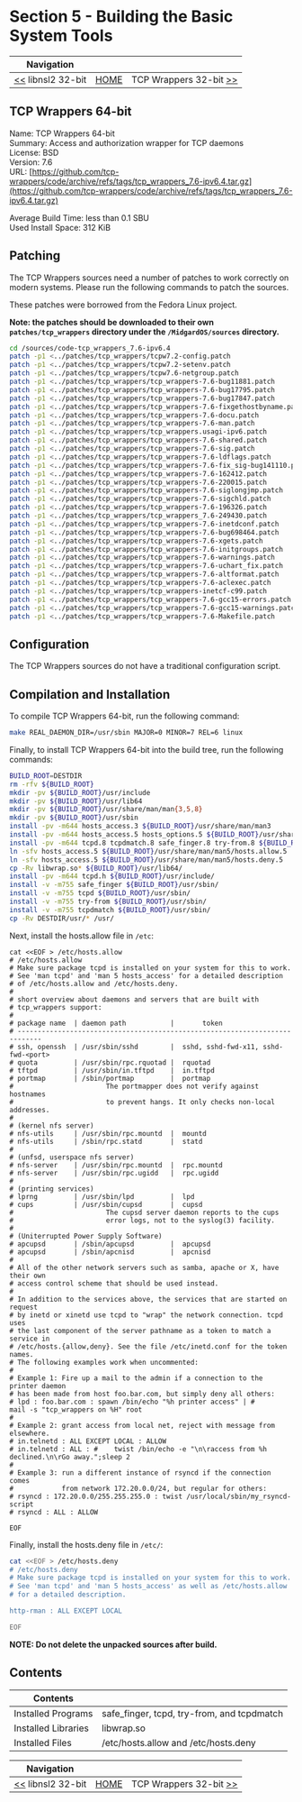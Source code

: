 # Section 5 - Building the Basic System Tools

| Navigation |||
| --- | --- | ---: |
| [<<](./libnsl232bit.md) libnsl2 32-bit | [HOME](../README.md) | TCP Wrappers 32-bit [>>](./tcp_wrappers32bit.md) |

## TCP Wrappers 64-bit

Name: TCP Wrappers 64-bit<br />
Summary: Access and authorization wrapper for TCP daemons<br />
License: BSD<br />
Version: 7.6<br />
URL: [https://github.com/tcp-wrappers/code/archive/refs/tags/tcp_wrappers_7.6-ipv6.4.tar.gz](https://github.com/tcp-wrappers/code/archive/refs/tags/tcp_wrappers_7.6-ipv6.4.tar.gz)<br />

Average Build Time: less than 0.1 SBU<br />
Used Install Space: 312 KiB<br />

## Patching

The TCP Wrappers sources need a number of patches to work correctly on modern systems. Please run the following commands to patch the sources.

These patches were borrowed from the Fedora Linux project.

**Note: the patches should be downloaded to their own `patches/tcp_wrappers` directory under the `/MidgardOS/sources` directory.**

```bash
cd /sources/code-tcp_wrappers_7.6-ipv6.4
patch -p1 <../patches/tcp_wrappers/tcpw7.2-config.patch
patch -p1 <../patches/tcp_wrappers/tcpw7.2-setenv.patch
patch -p1 <../patches/tcp_wrappers/tcpw7.6-netgroup.patch
patch -p1 <../patches/tcp_wrappers/tcp_wrappers-7.6-bug11881.patch
patch -p1 <../patches/tcp_wrappers/tcp_wrappers-7.6-bug17795.patch
patch -p1 <../patches/tcp_wrappers/tcp_wrappers-7.6-bug17847.patch
patch -p1 <../patches/tcp_wrappers/tcp_wrappers-7.6-fixgethostbyname.patch
patch -p1 <../patches/tcp_wrappers/tcp_wrappers-7.6-docu.patch
patch -p1 <../patches/tcp_wrappers/tcp_wrappers-7.6-man.patch
patch -p1 <../patches/tcp_wrappers/tcp_wrappers.usagi-ipv6.patch
patch -p1 <../patches/tcp_wrappers/tcp_wrappers-7.6-shared.patch
patch -p1 <../patches/tcp_wrappers/tcp_wrappers-7.6-sig.patch
patch -p1 <../patches/tcp_wrappers/tcp_wrappers-7.6-ldflags.patch
patch -p1 <../patches/tcp_wrappers/tcp_wrappers-7.6-fix_sig-bug141110.patch
patch -p1 <../patches/tcp_wrappers/tcp_wrappers-7.6-162412.patch
patch -p1 <../patches/tcp_wrappers/tcp_wrappers-7.6-220015.patch
patch -p1 <../patches/tcp_wrappers/tcp_wrappers-7.6-siglongjmp.patch
patch -p1 <../patches/tcp_wrappers/tcp_wrappers-7.6-sigchld.patch
patch -p1 <../patches/tcp_wrappers/tcp_wrappers-7.6-196326.patch
patch -p1 <../patches/tcp_wrappers/tcp_wrappers_7.6-249430.patch
patch -p1 <../patches/tcp_wrappers/tcp_wrappers-7.6-inetdconf.patch
patch -p1 <../patches/tcp_wrappers/tcp_wrappers-7.6-bug698464.patch
patch -p1 <../patches/tcp_wrappers/tcp_wrappers-7.6-xgets.patch
patch -p1 <../patches/tcp_wrappers/tcp_wrappers-7.6-initgroups.patch
patch -p1 <../patches/tcp_wrappers/tcp_wrappers-7.6-warnings.patch
patch -p1 <../patches/tcp_wrappers/tcp_wrappers-7.6-uchart_fix.patch
patch -p1 <../patches/tcp_wrappers/tcp_wrappers-7.6-altformat.patch
patch -p1 <../patches/tcp_wrappers/tcp_wrappers-7.6-aclexec.patch
patch -p1 <../patches/tcp_wrappers/tcp_wrappers-inetcf-c99.patch
patch -p1 <../patches/tcp_wrappers/tcp_wrappers-7.6-gcc15-errors.patch
patch -p1 <../patches/tcp_wrappers/tcp_wrappers-7.6-gcc15-warnings.patch
patch -p1 <../patches/tcp_wrappers/tcp_wrappers-7.6-Makefile.patch
```

## Configuration

The TCP Wrappers sources do not have a traditional configuration script.

## Compilation and Installation

To compile TCP Wrappers 64-bit, run the following command:

```bash
make REAL_DAEMON_DIR=/usr/sbin MAJOR=0 MINOR=7 REL=6 linux
```

Finally, to install TCP Wrappers 64-bit into the build tree, run the following commands:

```bash
BUILD_ROOT=DESTDIR
rm -rfv ${BUILD_ROOT}
mkdir -pv ${BUILD_ROOT}/usr/include
mkdir -pv ${BUILD_ROOT}/usr/lib64
mkdir -pv ${BUILD_ROOT}/usr/share/man/man{3,5,8}
mkdir -pv ${BUILD_ROOT}/usr/sbin
install -pv -m644 hosts_access.3 ${BUILD_ROOT}/usr/share/man/man3
install -pv -m644 hosts_access.5 hosts_options.5 ${BUILD_ROOT}/usr/share/man/man5
install -pv -m644 tcpd.8 tcpdmatch.8 safe_finger.8 try-from.8 ${BUILD_ROOT}/usr/share/man/man8
ln -sfv hosts_access.5 ${BUILD_ROOT}/usr/share/man/man5/hosts.allow.5
ln -sfv hosts_access.5 ${BUILD_ROOT}/usr/share/man/man5/hosts.deny.5
cp -Rv libwrap.so* ${BUILD_ROOT}/usr/lib64/
install -pv -m644 tcpd.h ${BUILD_ROOT}/usr/include/
install -v -m755 safe_finger ${BUILD_ROOT}/usr/sbin/
install -v -m755 tcpd ${BUILD_ROOT}/usr/sbin/
install -v -m755 try-from ${BUILD_ROOT}/usr/sbin/
install -v -m755 tcpdmatch ${BUILD_ROOT}/usr/sbin/
cp -Rv DESTDIR/usr/* /usr/
```

Next, install the hosts.allow file in `/etc`:

```bash:
cat <<EOF > /etc/hosts.allow
# /etc/hosts.allow
# Make sure package tcpd is installed on your system for this to work.
# See 'man tcpd' and 'man 5 hosts_access' for a detailed description
# of /etc/hosts.allow and /etc/hosts.deny.
#
# short overview about daemons and servers that are built with
# tcp_wrappers support:
# 
# package name  | daemon path           |       token
# ----------------------------------------------------------------------------
# ssh, openssh  | /usr/sbin/sshd        |  sshd, sshd-fwd-x11, sshd-fwd-<port>
# quota         | /usr/sbin/rpc.rquotad |  rquotad
# tftpd         | /usr/sbin/in.tftpd    |  in.tftpd
# portmap       | /sbin/portmap         |  portmap
#                       The portmapper does not verify against hostnames
#                       to prevent hangs. It only checks non-local addresses.
# 
# (kernel nfs server)
# nfs-utils     | /usr/sbin/rpc.mountd  |  mountd
# nfs-utils     | /sbin/rpc.statd       |  statd
#
# (unfsd, userspace nfs server)
# nfs-server    | /usr/sbin/rpc.mountd  |  rpc.mountd
# nfs-server    | /usr/sbin/rpc.ugidd   |  rpc.ugidd
#
# (printing services)
# lprng         | /usr/sbin/lpd         |  lpd
# cups          | /usr/sbin/cupsd       |  cupsd
#                       The cupsd server daemon reports to the cups
#                       error logs, not to the syslog(3) facility.
#
# (Uniterrupted Power Supply Software)
# apcupsd       | /sbin/apcupsd         |  apcupsd
# apcupsd       | /sbin/apcnisd         |  apcnisd
# 
# All of the other network servers such as samba, apache or X, have their own
# access control scheme that should be used instead.
#
# In addition to the services above, the services that are started on request 
# by inetd or xinetd use tcpd to "wrap" the network connection. tcpd uses
# the last component of the server pathname as a token to match a service in
# /etc/hosts.{allow,deny}. See the file /etc/inetd.conf for the token names.
# The following examples work when uncommented:
#
# Example 1: Fire up a mail to the admin if a connection to the printer daemon
# has been made from host foo.bar.com, but simply deny all others:
# lpd : foo.bar.com : spawn /bin/echo "%h printer access" | #                               mail -s "tcp_wrappers on %H" root
# 
# Example 2: grant access from local net, reject with message from elsewhere.
# in.telnetd : ALL EXCEPT LOCAL : ALLOW
# in.telnetd : ALL : #    twist /bin/echo -e "\n\raccess from %h declined.\n\rGo away.";sleep 2
#
# Example 3: run a different instance of rsyncd if the connection comes 
#            from network 172.20.0.0/24, but regular for others:
# rsyncd : 172.20.0.0/255.255.255.0 : twist /usr/local/sbin/my_rsyncd-script
# rsyncd : ALL : ALLOW

EOF
```

Finally, install the hosts.deny file in `/etc/`:

```bash
cat <<EOF > /etc/hosts.deny
# /etc/hosts.deny
# Make sure package tcpd is installed on your system for this to work.
# See 'man tcpd' and 'man 5 hosts_access' as well as /etc/hosts.allow
# for a detailed description.

http-rman : ALL EXCEPT LOCAL

EOF
```

**NOTE: Do not delete the unpacked sources after build.**

## Contents

| Contents | |
| --- | --- |
| Installed Programs | safe_finger, tcpd, try-from, and tcpdmatch |
| Installed Libraries | libwrap.so |
| Installed Files | /etc/hosts.allow and /etc/hosts.deny |

| Navigation |||
| --- | --- | ---: |
| [<<](./libnsl232bit.md) libnsl2 32-bit | [HOME](../README.md) | TCP Wrappers 32-bit [>>](./tcp_wrappers32bit.md) |
